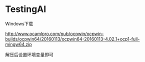 # TestingAI

Windows下载

http://www.ocamlpro.com/pub/ocpwin/ocpwin-builds/ocpwin64/20160113/ocpwin64-20160113-4.02.1+ocp1-full-mingw64.zip

解压后设置环境变量即可

